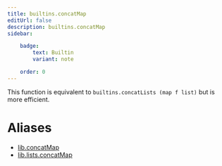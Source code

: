 ```yaml
---
title: builtins.concatMap
editUrl: false
description: builtins.concatMap
sidebar:

    badge:
        text: Builtin
        variant: note

    order: 0
---
```


This function is equivalent to `builtins.concatLists (map f list)`
but is more efficient.


# Aliases

- [lib.concatMap](/nix-doc-comments/reference/lib/lib-concatmap)
- [lib.lists.concatMap](/nix-doc-comments/reference/lib/lists/lib-lists-concatmap)


